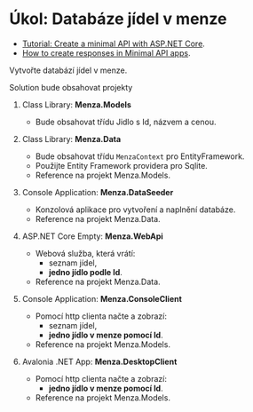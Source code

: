 # Úkol: Databáze jídel v menze

- [Tutorial: Create a minimal API with ASP.NET Core](https://learn.microsoft.com/en-us/aspnet/core/tutorials/min-web-api?view=aspnetcore-7.0&tabs=visual-studio).
- [How to create responses in Minimal API apps](https://learn.microsoft.com/en-us/aspnet/core/fundamentals/minimal-apis/responses?view=aspnetcore-8.0#typedresults-vs-results).
  
Vytvořte databází jídel v menze.

Solution bude obsahovat projekty

1. Class Library: **Menza.Models**

    - Bude obsahovat třídu Jidlo s Id, názvem a cenou.
   
3. Class Library: **Menza.Data**
  
   - Bude obsahovat třídu `MenzaContext` pro EntityFramework.
   - Použijte Entity Framework providera pro Sqlite.
   - Reference na projekt Menza.Models.
   
6. Console Application: **Menza.DataSeeder**

   - Konzolová aplikace pro vytvoření a naplnění databáze.
   - Reference na projekt Menza.Data.
   
8. ASP.NET Core Empty: **Menza.WebApi**
  
    - Webová služba, která vrátí:
        -  seznam jídel,
        -  **jedno jídlo podle Id**.
    - Reference na projekt Menza.Data.
      
11. Console Application: **Menza.ConsoleClient**

    - Pomocí http clienta načte a zobrazí:
        -  seznam jídel,
        -  **jedno jídlo v menze pomocí Id**.
    - Reference na projekt Menza.Models.
   
12. Avalonia .NET App: **Menza.DesktopClient**

    - Pomocí http clienta načte a zobrazí:
        -  **jedno jídlo v menze pomocí Id**.
    - Reference na projekt Menza.Models.
